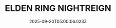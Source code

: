 ---
title: "ELDEN RING NIGHTREIGN"
id: 2622380
date: 2025-09-20T05:00:06.023Z
link: games/steam/recent/elden-ring-nightreign
image: http://media.steampowered.com/steamcommunity/public/images/apps/2622380/c59f3732d379c9667450b174353d69d5bcea95a5.jpg
playtime_2weeks: 517
playtime_forever: 13382
playtime_windows_forever: 0
playtime_mac_forever: 0
playtime_linux_forever: 13382
playtime_deck_forever: 13382
---